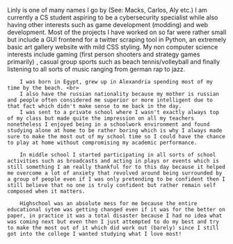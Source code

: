 Linly is one of many names I go by (See: Macks, Carlos, Aly etc.) 
		I am currently a CS student aspiring to be a cybersecurity specialist while also having other interests such as game development (modding) and  web development. 		Most of the projects I have worked on so far were rather small but include a GUI frontend for a twitter scraping tool in Python, an extremely basic art gallery website with mild CSS styling. 
		My non computer science interests include gaming (first person shooters and strategy games primarily) , casual group sports such as beach tennis/volleyball and finally listening to all sorts of music ranging from german rap to jazz. <br>

		I was born in Egypt, grew up in Alexandria spending most of my time by the beach. <br>
		I also have the russian nationality because my mother is russian and people often considered me superior or more intelligent due to that fact which didn't make sense to me back in the day. 
		I was sent to a private school where I wasn't exactly always top of my class but made quite the impression on all my teachers nonetheless I enjoyed being in a schoolwork environment and found studying alone at home to be rather boring which is why I always made sure to make the most out of my school time so I could have the chance to play at home without compromising my academic performance.
		 
		In middle school I started participating in all sorts of school activities such as broadcasts and acting in plays or events which is still something I am really thankful for to this day because it helped me overcome a lot of anxiety that revolved around being surrounded by a group of people even if I was only pretending to be confident then I still believe that no one is truly confident but rather remain self composed when it matters.
		
		Highschool was an absolute mess for me because the entire educational sytem was getting changed even if it was for the better on paper, in practice it was a total disaster because I had no idea what was coming next but even then I just attempted to do my best and try to make the most out of it which did work out (barely) since I still got into the college I wanted studying what I love most!
